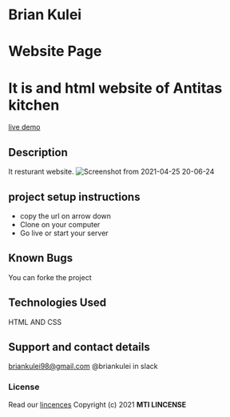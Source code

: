 # Brian Kulei
# Website Page
# It is and html website of Antitas kitchen
[live demo](https://brian6382.github.io/Anitas_Kitchen_project/)
## Description
It resturant website.
![Screenshot from 2021-04-25 20-06-24](https://user-images.githubusercontent.com/82508349/116002297-cbd76080-a601-11eb-8a69-113540691483.png)
## project setup instructions
- copy the url on arrow down
- Clone on your computer
- Go live or start your server
## Known Bugs
You can forke the project
## Technologies Used
HTML AND CSS
## Support and contact details
briankulei98@gmail.com @briankulei in slack
### License
Read our [lincences](./Lincense)
Copyright (c) 2021 **MTI LINCENSE**
